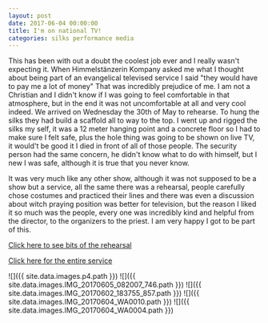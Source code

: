 ```yaml
---
layout: post
date: 2017-06-04 00:00:00
title: I'm on national TV!
categories: silks performance media
---
```


This has been with out a doubt the coolest job ever and I really wasn't
expecting it. When Himmelstänzerin Kompany asked me what I thought about being
part of an evangelical televised service I said "they would have to pay me a lot
of money" That was incredibly prejudice of me. I am not a Christian and I didn't
know if I was going to feel comfortable in that atmosphere, but in the end it
was not uncomfortable at all and very cool indeed. We arrived on Wednesday the
30th of May to rehearse. To hung the silks they had build a scaffold all to way
to the top. I went up and rigged the silks my self, it was a 12 meter hanging
point and a concrete floor so I had to make sure I felt safe, plus the hole
thing was going to be shown on live TV, it would't be good it I died in front of
all of those people. The security person had the same concern, he didn't know
what to do with himself, but I new I was safe, although it is true that you
never know.

It was very much like any other show, although it was not supposed to be a show
but a service, all the same there was a rehearsal, people carefully chose
costumes and practiced their lines and there was even a discussion about witch
praying position was better for television, but the reason I liked it so much
was the people, every one was incredibly kind and helpful from the director, to
the organizers to the priest. I am very happy I got to be part of this.

[Click here to see bits of the rehearsal](https://youtu.be/Ft0sJFd4bc4)

[Click here for the entire service](http://www.ardmediathek.de/tv/Kirchliche-Sendungen/Evangelischer-Gottesdienst-zum-Pfingstso/Das-Erste/Video?bcastId=4112710&documentId=43312750)

![]({{ site.data.images.p4.path }})
![]({{ site.data.images.IMG_20170605_082007_746.path }})
![]({{ site.data.images.IMG_20170602_183755_857.path }})
![]({{ site.data.images.IMG_20170604_WA0010.path }})
![]({{ site.data.images.IMG_20170604_WA0004.path }})
